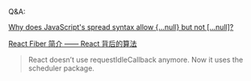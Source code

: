 Q&A:

[Why does JavaScript's spread syntax allow {...null} but not [...null]?](https://stackoverflow.com/questions/62885266/why-does-javascripts-spread-syntax-allow-null-but-not-null)

[React Fiber 简介 —— React 背后的算法](https://juejin.cn/post/7006612306809323533)

> React doesn’t use requestIdleCallback anymore. Now it uses the scheduler package.
